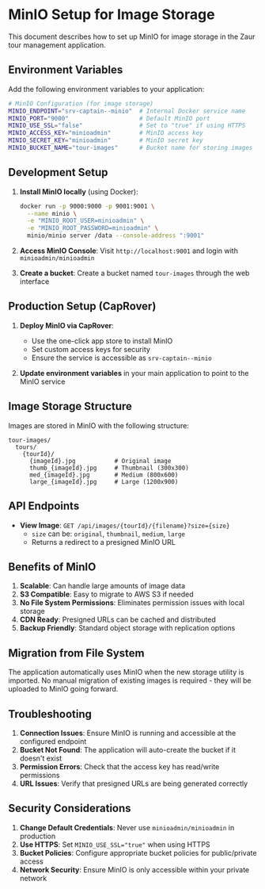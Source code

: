 # MinIO Setup for Image Storage

This document describes how to set up MinIO for image storage in the Zaur tour management application.

## Environment Variables

Add the following environment variables to your application:

```bash
# MinIO Configuration (for image storage)
MINIO_ENDPOINT="srv-captain--minio"  # Internal Docker service name
MINIO_PORT="9000"                    # Default MinIO port
MINIO_USE_SSL="false"                # Set to "true" if using HTTPS
MINIO_ACCESS_KEY="minioadmin"        # MinIO access key
MINIO_SECRET_KEY="minioadmin"        # MinIO secret key
MINIO_BUCKET_NAME="tour-images"      # Bucket name for storing images
```

## Development Setup

1. **Install MinIO locally** (using Docker):
   ```bash
   docker run -p 9000:9000 -p 9001:9001 \
     --name minio \
     -e "MINIO_ROOT_USER=minioadmin" \
     -e "MINIO_ROOT_PASSWORD=minioadmin" \
     minio/minio server /data --console-address ":9001"
   ```

2. **Access MinIO Console**: Visit `http://localhost:9001` and login with `minioadmin/minioadmin`

3. **Create a bucket**: Create a bucket named `tour-images` through the web interface

## Production Setup (CapRover)

1. **Deploy MinIO via CapRover**:
   - Use the one-click app store to install MinIO
   - Set custom access keys for security
   - Ensure the service is accessible as `srv-captain--minio`

2. **Update environment variables** in your main application to point to the MinIO service

## Image Storage Structure

Images are stored in MinIO with the following structure:

```
tour-images/
  tours/
    {tourId}/
      {imageId}.jpg           # Original image
      thumb_{imageId}.jpg     # Thumbnail (300x300)
      med_{imageId}.jpg       # Medium (800x600)
      large_{imageId}.jpg     # Large (1200x900)
```

## API Endpoints

- **View Image**: `GET /api/images/{tourId}/{filename}?size={size}`
  - `size` can be: `original`, `thumbnail`, `medium`, `large`
  - Returns a redirect to a presigned MinIO URL

## Benefits of MinIO

1. **Scalable**: Can handle large amounts of image data
2. **S3 Compatible**: Easy to migrate to AWS S3 if needed
3. **No File System Permissions**: Eliminates permission issues with local storage
4. **CDN Ready**: Presigned URLs can be cached and distributed
5. **Backup Friendly**: Standard object storage with replication options

## Migration from File System

The application automatically uses MinIO when the new storage utility is imported. No manual migration of existing images is required - they will be uploaded to MinIO going forward.

## Troubleshooting

1. **Connection Issues**: Ensure MinIO is running and accessible at the configured endpoint
2. **Bucket Not Found**: The application will auto-create the bucket if it doesn't exist
3. **Permission Errors**: Check that the access key has read/write permissions
4. **URL Issues**: Verify that presigned URLs are being generated correctly

## Security Considerations

1. **Change Default Credentials**: Never use `minioadmin/minioadmin` in production
2. **Use HTTPS**: Set `MINIO_USE_SSL="true"` when using HTTPS
3. **Bucket Policies**: Configure appropriate bucket policies for public/private access
4. **Network Security**: Ensure MinIO is only accessible within your private network 
